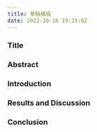 ```yaml
---
title: 草稿模板
date: 2022-10-16 19:15:02
---
```


### Title


### Abstract


### Introduction


### Results and Discussion


### Conclusion
